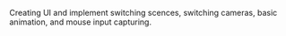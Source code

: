 Creating UI and implement switching scences, switching cameras, basic animation, and mouse input capturing.
